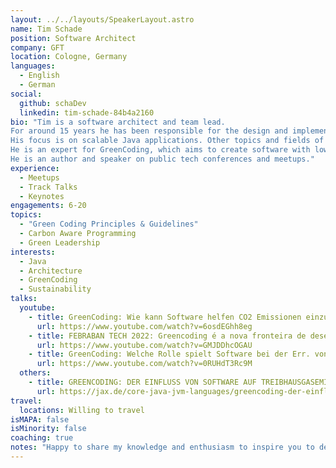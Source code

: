 ```yaml
---
layout: ../../layouts/SpeakerLayout.astro
name: Tim Schade
position: Software Architect
company: GFT
location: Cologne, Germany
languages:
  - English
  - German
social:
  github: schaDev
  linkedin: tim-schade-84b4a2160
bio: "Tim is a software architect and team lead. 
For around 15 years he has been responsible for the design and implementation of various software projects. 
His focus is on scalable Java applications. Other topics and fields of interest are AI, DevOps and Cloud.
He is an expert for GreenCoding, which aims to create software with low carbon emissions. 
He is an author and speaker on public tech conferences and meetups."
experience:
  - Meetups
  - Track Talks
  - Keynotes
engagements: 6-20
topics:
  - "Green Coding Principles & Guidelines"
  - Carbon Aware Programming
  - Green Leadership
interests:
  - Java
  - Architecture
  - GreenCoding
  - Sustainability
talks:
  youtube:
    - title: GreenCoding: Wie kann Software helfen CO2 Emissionen einzusparen?
      url: https://www.youtube.com/watch?v=6osdEGhh8eg
    - title: FEBRABAN TECH 2022: Greencoding é a nova fronteira de desenvolvimento de software
      url: https://www.youtube.com/watch?v=GMJDDhcOGAU
    - title: GreenCoding: Welche Rolle spielt Software bei der Err. von Klimazielen, GFT, INDUSTRY.forward EXPO22
      url: https://www.youtube.com/watch?v=0RUHdT3Rc9M
  others:
    - title: GREENCODING: DER EINFLUSS VON SOFTWARE AUF TREIBHAUSGASEMISSIONEN
      url: https://jax.de/core-java-jvm-languages/greencoding-der-einfluss-von-software-auf-treibhausgasemissionen/
travel:
  locations: Willing to travel 
isMAPA: false
isMinority: false
coaching: true
notes: "Happy to share my knowledge and enthusiasm to inspire you to develop greener software."
---
```


